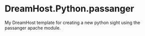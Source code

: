 # DreamHost.Python.passanger
My DreamHost template for creating a new python sight using the passanger apache module.
